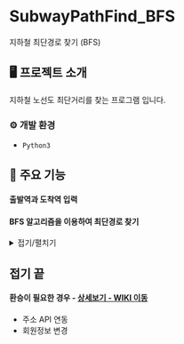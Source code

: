 # SubwayPathFind_BFS
지하철 최단경로 찾기 (BFS)


## 🖥️ 프로젝트 소개
지하철 노선도 최단거리를 찾는 프로그램 입니다.
<br>

### ⚙️ 개발 환경
- `Python3`

## 📌 주요 기능
#### 출발역과 도착역 입력 


#### BFS 알고리즘을 이용하여 최단경로 찾기 

<details>
<summary>접기/펼치기</summary>

<!-- summary 아래 한칸 공백 두어야함 -->
## 접은 제목
접은 내용
</details>

## 접기 끝


#### 환승이 필요한 경우 - <a href="https://github.com/chaehyuenwoo/SpringBoot-Project-MEGABOX/wiki/%EC%A3%BC%EC%9A%94-%EA%B8%B0%EB%8A%A5-%EC%86%8C%EA%B0%9C(Member)" >상세보기 - WIKI 이동</a>
- 주소 API 연동
- 회원정보 변경
